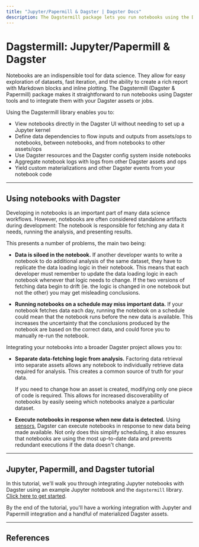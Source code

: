 ```yaml
---
title: "Jupyter/Papermill & Dagster | Dagster Docs"
description: The Dagstermill package lets you run notebooks using the Dagster tools and integrate them into your data pipelines.
---
```


# Dagstermill: Jupyter/Papermill & Dagster

Notebooks are an indispensible tool for data science. They allow for easy exploration of datasets, fast iteration, and the ability to create a rich report with Markdown blocks and inline plotting. The Dagstermill (Dagster & Papermill) package makes it straightforward to run notebooks using Dagster tools and to integrate them with your Dagster assets or jobs.

Using the Dagstermill library enables you to:

- View notebooks directly in the Dagster UI without needing to set up a Jupyter kernel
- Define data dependencies to flow inputs and outputs from assets/ops to notebooks, between notebooks, and from notebooks to other assets/ops
- Use Dagster resources and the Dagster config system inside notebooks
- Aggregate notebook logs with logs from other Dagster assets and ops
- Yield custom materializations and other Dagster events from your notebook code

<!-- Our goal is to make it unnecessary to go through a tedious "productionization" process where code developed in notebooks must be translated into some other (less readable and interpretable) format in order to be integrated into production workflows. Instead, we can use notebooks as assets or ops directly, with minimal changes to notebook code that still allow for standalone execution of the notebook. -->

---

## Using notebooks with Dagster

Developing in notebooks is an important part of many data science workflows. However, notebooks are often considered standalone artifacts during development: The notebook is responsible for fetching any data it needs, running the analysis, and presenting results.

This presents a number of problems, the main two being:

- **Data is siloed in the notebook.** If another developer wants to write a notebook to do additional analysis of the same dataset, they have to replicate the data loading logic in their notebook. This means that each developer must remember to update the data loading logic in each notebook whenever that logic needs to change. If the two versions of fetching data begin to drift (ie. the logic is changed in one notebook but not the other) you may get misleading conclusions.

- **Running notebooks on a schedule may miss important data.** If your notebook fetches data each day, running the notebook on a schedule could mean that the notebook runs before the new data is available. This increases the uncertainty that the conclusions produced by the notebook are based on the correct data, and could force you to manually re-run the notebook.

Integrating your notebooks into a broader Dagster project allows you to:

- **Separate data-fetching logic from analysis.** Factoring data retrieval into separate assets allows any notebook to individually retrieve data required for analysis. This creates a common source of truth for your data.

  If you need to change how an asset is created, modifying only one piece of code is required. This allows for increased discoverability of notebooks by easily seeing which notebooks analyze a particular dataset.

- **Execute notebooks in response when new data is detected.** Using [sensors](/concepts/partitions-schedules-sensors/sensors), Dagster can execute notebooks in response to new data being made available. Not only does this simplify scheduling, it also ensures that notebooks are using the most up-to-date data and prevents redundant executions if the data doesn't change.

---

## Jupyter, Papermill, and Dagster tutorial

In this tutorial, we'll walk you through integrating Jupyter notebooks with Dagster using an example Jupyter notebook and the `dagstermill` library. [Click here to get started](/integrations/dagstermill/using-notebooks-with-dagster).

By the end of the tutorial, you'll have a working integration with Jupyter and Papermill integration and a handful of materialized Dagster assets.

---

## References

<ArticleList>
  <ArticleListItem
    title="Dagstermill integration reference"
    href="/integrations/dagstermill/reference"
  ></ArticleListItem>
  <ArticleListItem
    title="dagstermill API reference"
    href="/api/python-api/libraries/dagstermill"
  ></ArticleListItem>
</ArticleList>
